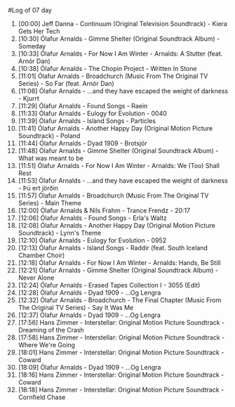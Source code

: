 #Log of 07 day

1. [00:00] Jeff Danna - Continuum (Original Television Soundtrack) - Kiera Gets Her Tech
1. [10:30] Ólafur Arnalds - Gimme Shelter (Original Soundtrack Album) - Someday
1. [10:33] Ólafur Arnalds - For Now I Am Winter - Arnalds: A Stutter (feat. Arnór Dan)
1. [10:38] Ólafur Arnalds - The Chopin Project - Written In Stone
1. [11:01] Ólafur Arnalds - Broadchurch (Music From The Original TV Series) - So Far (feat. Arnór Dan)
1. [11:06] Ólafur Arnalds - ...and they have escaped the weight of darkness - Kjurrt
1. [11:29] Ólafur Arnalds - Found Songs - Raein
1. [11:33] Ólafur Arnalds - Eulogy for Evolution - 0040
1. [11:39] Ólafur Arnalds - Island Songs - Particles
1. [11:41] Ólafur Arnalds - Another Happy Day (Original Motion Picture Soundtrack) - Poland
1. [11:44] Ólafur Arnalds - Dyad 1909 - Brotsjór
1. [11:48] Ólafur Arnalds - Gimme Shelter (Original Soundtrack Album) - What was meant to be
1. [11:51] Ólafur Arnalds - For Now I Am Winter - Arnalds: We (Too) Shall Rest
1. [11:53] Ólafur Arnalds - ...and they have escaped the weight of darkness - Þú ert jörðin
1. [11:57] Ólafur Arnalds - Broadchurch (Music From The Original TV Series) - Main Theme
1. [12:00] Ólafur Arnalds & Nils Frahm - Trance Frendz - 20:17
1. [12:06] Ólafur Arnalds - Found Songs - Erla's Waltz
1. [12:08] Ólafur Arnalds - Another Happy Day (Original Motion Picture Soundtrack) - Lynn's Theme
1. [12:10] Ólafur Arnalds - Eulogy for Evolution - 0952
1. [12:13] Ólafur Arnalds - Island Songs - Raddir (feat. South Iceland Chamber Choir)
1. [12:18] Ólafur Arnalds - For Now I Am Winter - Arnalds: Hands, Be Still
1. [12:21] Ólafur Arnalds - Gimme Shelter (Original Soundtrack Album) - Never Alone
1. [12:24] Ólafur Arnalds - Erased Tapes Collection I - 3055 (Edit)
1. [12:28] Ólafur Arnalds - Dyad 1909 - ...Og Lengra
1. [12:32] Ólafur Arnalds - Broadchurch - The Final Chapter (Music From The Original TV Series) - Say It Was Me
1. [12:37] Ólafur Arnalds - Dyad 1909 - ...Og Lengra
1. [17:56] Hans Zimmer - Interstellar: Original Motion Picture Soundtrack - Dreaming of the Crash
1. [17:58] Hans Zimmer - Interstellar: Original Motion Picture Soundtrack - Where We're Going
1. [18:01] Hans Zimmer - Interstellar: Original Motion Picture Soundtrack - Coward
1. [18:09] Ólafur Arnalds - Dyad 1909 - ...Og Lengra
1. [18:16] Hans Zimmer - Interstellar: Original Motion Picture Soundtrack - Coward
1. [18:18] Hans Zimmer - Interstellar: Original Motion Picture Soundtrack - Cornfield Chase
